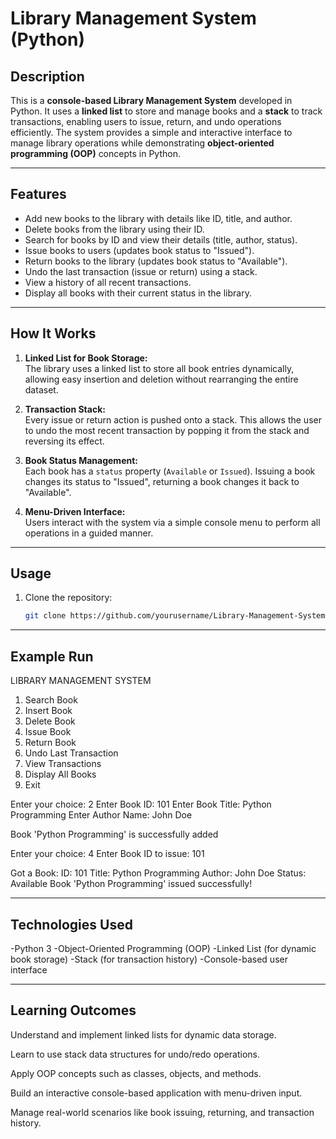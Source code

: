 # Library Management System (Python)

## Description
This is a **console-based Library Management System** developed in Python. It uses a **linked list** to store and manage books and a **stack** to track transactions, enabling users to issue, return, and undo operations efficiently. The system provides a simple and interactive interface to manage library operations while demonstrating **object-oriented programming (OOP)** concepts in Python.

---

## Features
- Add new books to the library with details like ID, title, and author.
- Delete books from the library using their ID.
- Search for books by ID and view their details (title, author, status).
- Issue books to users (updates book status to "Issued").
- Return books to the library (updates book status to "Available").
- Undo the last transaction (issue or return) using a stack.
- View a history of all recent transactions.
- Display all books with their current status in the library.

---

## How It Works
1. **Linked List for Book Storage:**  
   The library uses a linked list to store all book entries dynamically, allowing easy insertion and deletion without rearranging the entire dataset.

2. **Transaction Stack:**  
   Every issue or return action is pushed onto a stack. This allows the user to undo the most recent transaction by popping it from the stack and reversing its effect.

3. **Book Status Management:**  
   Each book has a `status` property (`Available` or `Issued`). Issuing a book changes its status to "Issued", returning a book changes it back to "Available".

4. **Menu-Driven Interface:**  
   Users interact with the system via a simple console menu to perform all operations in a guided manner.

---

## Usage
1. Clone the repository:
   ```bash
   git clone https://github.com/yourusername/Library-Management-System-Python.git

---

## Example Run
 LIBRARY MANAGEMENT SYSTEM
1. Search Book
2. Insert Book
3. Delete Book
4. Issue Book
5. Return Book
6. Undo Last Transaction
7. View Transactions
8. Display All Books
9. Exit

Enter your choice: 2
Enter Book ID: 101
Enter Book Title: Python Programming
Enter Author Name: John Doe

Book 'Python Programming' is successfully added

Enter your choice: 4
Enter Book ID to issue: 101

Got a Book:
ID: 101
Title: Python Programming
Author: John Doe
Status: Available
Book 'Python Programming' issued successfully!

---

## Technologies Used
-Python 3
-Object-Oriented Programming (OOP)
-Linked List (for dynamic book storage)
-Stack (for transaction history)
-Console-based user interface

---

## Learning Outcomes
Understand and implement linked lists for dynamic data storage.

Learn to use stack data structures for undo/redo operations.

Apply OOP concepts such as classes, objects, and methods.

Build an interactive console-based application with menu-driven input.

Manage real-world scenarios like book issuing, returning, and transaction history.

